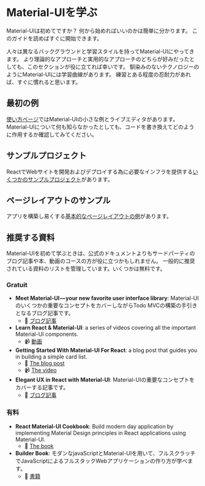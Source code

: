 # Material-UIを学ぶ

<p class="description">Material-UIは初めてですか？ 何から始めればいいのかは簡単に分かります。 このガイドを読めばすぐに開始できます。</p>

人々は異なるバックグラウンドと学習スタイルを持ってMaterial-UIにやってきます。 より理論的なアプローチと実用的なアプローチのどちらが好みだったとしても、このセクションが役に立てれば幸いです。 馴染みのないテクノロジーのようにMaterial-UIには学習曲線があります。 練習とある程度の忍耐力があれば、すぐに慣れると思います。

## 最初の例

[使い方ページ](/getting-started/usage/#quick-start)ではMaterial-UIの小さな例とライブエディタがあります。 Material-UIについて何も知らなかったとしても、コードを書き換えてどのように作用するか確認してみてください。

## サンプルプロジェクト

ReactでWebサイトを開発およびデプロイする為に必要なインフラを提供する[いくつかのサンプルプロジェクト](/getting-started/example-projects/)があります。

## ページレイアウトのサンプル

アプリを構築し易くする[基本的なページレイアウトの例](/getting-started/page-layout-examples/)があります。

## 推奨する資料

Material-UIを初めて学ぶときは、公式のドキュメントよりもサードパーティのブログ記事や本、動画のコースの方が役に立つかもしれません。 一般的に推奨されている資料のリストを管理しています。いくつかは無料です。

### Gratuit

- **Meet Material-UI — your new favorite user interface library**: Material-UIのいくつかの重要なコンセプトをカバーしながらTodo MVCの構築の手引きとなるブログ記事です。 
  - 📝 [ブログ記事](https://medium.freecodecamp.org/meet-your-material-ui-your-new-favorite-user-interface-library-6349a1c88a8c)
- **Learn React & Material-UI**: a series of videos covering all the important Material-UI components. 
  - 📹 [動画](https://www.youtube.com/watch?v=xm4LX5fJKZ8&list=PLcCp4mjO-z98WAu4sd0eVha1g-NMfzHZk)
- **Getting Started With Material-UI For React**: a blog post that guides you in building a simple card list. 
  - 📝 [The blog post](https://medium.com/codingthesmartway-com-blog/getting-started-with-material-ui-for-react-material-design-for-react-364b2688b555)
  - 📹 [The video](https://www.youtube.com/watch?v=PWadEeOuv5o)
- **Elegant UX in React with Material-UI**: Material-UIの重要なコンセプトをカバーする記事です。 
  - 📝 [ブログ記事](https://alligator.io/react/material-ui/)

### 有料

- **React Material-UI Cookbook**: Build modern day application by implementing Material Design principles in React applications using Material-UI. 
  - 📘 [The book](https://www.packtpub.com/application-development/react-material-ui-cookbook)
- **Builder Book**: モダンなjavaScriptとMaterial-UIを用いて、フルスクラッチでJavaScriptによるフルスタックWebアプリケーションの作り方が学べます。 
  - 📘 [書籍](https://builderbook.org/book)